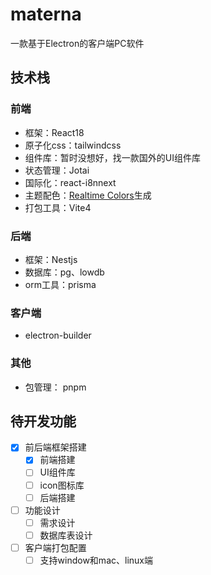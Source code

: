 # materna

一款基于Electron的客户端PC软件

## 技术栈

### 前端

- 框架：React18
- 原子化css：tailwindcss
- 组件库：暂时没想好，找一款国外的UI组件库
- 状态管理：Jotai
- 国际化：react-i8nnext
- 主题配色：[Realtime Colors](https://realtimecolors.com/?colors=000000-ffffff-8fb3ff-ebf1ff-ff8f94)生成
- 打包工具：Vite4

### 后端

- 框架：Nestjs
- 数据库：pg、lowdb
- orm工具：prisma

### 客户端

- electron-builder

### 其他

- 包管理： pnpm

## 待开发功能

- [x] 前后端框架搭建
  - [x] 前端搭建
  - [ ] UI组件库
  - [ ] icon图标库
  - [ ] 后端搭建
- [ ] 功能设计
  - [ ] 需求设计
  - [ ] 数据库表设计
- [ ] 客户端打包配置
  - [ ] 支持window和mac、linux端
